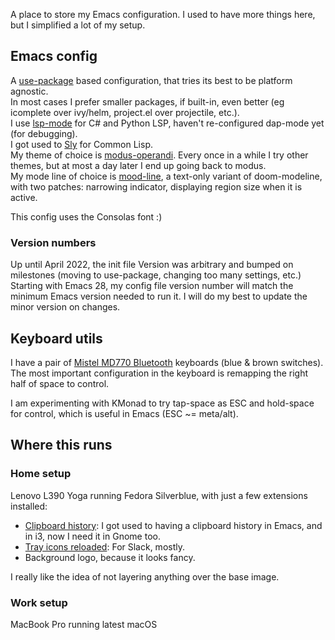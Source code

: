 A place to store my Emacs configuration. I used to have more things here, but I simplified a lot of my setup.

## Emacs config

A [use-package](https://github.com/jwiegley/use-package) based configuration, that tries its best to be platform agnostic.  
In most cases I prefer smaller packages, if built-in, even better (eg icomplete over ivy/helm, project.el over projectile, etc.).  
I use [lsp-mode](https://emacs-lsp.github.io/lsp-mode/) for C# and Python LSP, haven't re-configured dap-mode yet (for debugging).  
I got used to [Sly](https://github.com/joaotavora/sly) for Common Lisp.  
My theme of choice is [modus-operandi](https://gitlab.com/protesilaos/modus-themes). Every once in a while I try other themes, but at most a day later I end up going back to modus.  
My mode line of choice is [mood-line](https://gitlab.com/jessieh/mood-line), a text-only variant of doom-modeline, with two patches: narrowing indicator, displaying region size when it is active.  

This config uses the Consolas font :)  

### Version numbers

Up until April 2022, the init file Version was arbitrary and bumped on milestones (moving to use-package, changing too many settings, etc.)  
Starting with Emacs 28, my config file version number will match the minimum Emacs version needed to run it. I will do my best to update the minor version on changes.  

## Keyboard utils

I have a pair of [Mistel MD770 Bluetooth](https://mistelkeyboard.com/products/94f05206cb24bbeeb103e664e89d7b98) keyboards (blue & brown switches).
The most important configuration in the keyboard is remapping the right half of space to control.

I am experimenting with KMonad to try tap-space as ESC and hold-space for control, which is useful in Emacs (ESC ~= meta/alt).

## Where this runs

### Home setup

Lenovo L390 Yoga running Fedora Silverblue, with just a few extensions installed:

* [Clipboard history](https://extensions.gnome.org//extension/4839/clipboard-history/): I got used to having a clipboard history in Emacs, and in i3, now I need it in Gnome too.  
* [Tray icons reloaded](https://extensions.gnome.org//extension/2890/tray-icons-reloaded/): For Slack, mostly.  
* Background logo, because it looks fancy.  

I really like the idea of not layering anything over the base image.  

### Work setup

MacBook Pro running latest macOS



